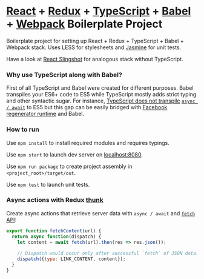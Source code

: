 # [React][1] + [Redux][2] + [TypeScript][3] + [Babel][4] + [Webpack][5] Boilerplate Project

Boilerplate project for setting up React + Redux + TypeScript + Babel + Webpack stack. Uses LESS for stylesheets and [Jasmine][10] for unit tests.

Have a look at [React Slingshot][12] for analogous stack without TypeScript.

### Why use TypeScript along with Babel?

First of all TypeScript and Babel were created for different purposes. Babel transpiles your ES6+ code to ES5 while TypeScript mostly adds strict typing and other syntactic sugar. For instance, [TypeScript does not transpile][6] [`async / await`][7] to ES5 but this gap can be easily bridged with [Facebook regenerator runtime][8] and Babel.

### How to run

Use `npm install` to install required modules and requires typings.

Use `npm start` to launch dev server on [localhost:8080](http://localhost:8080/webpack-dev-server/index.html).

Use `npm run package` to create project assembly in `<project_root>/target/out`.

Use `npm test` to launch unit tests.

### Async actions with Redux [thunk][9]

Create async actions that retrieve server data with `async / await` and [`fetch` API][11]:

```javascript
export function fetchContent(url) {
  return async function(dispatch) {
    let content = await fetch(url).then(res => res.json());
    
    // Dispatch would occur only after successful `fetch` of JSON data.
    dispatch({type: LINK_CONTENT, content});
  }
}
```

[1]: https://facebook.github.io/react/
[2]: https://github.com/reactjs/redux/
[3]: http://www.typescriptlang.org/
[4]: https://babeljs.io/
[5]: https://webpack.github.io/
[6]: https://blogs.msdn.microsoft.com/typescript/2015/11/03/what-about-asyncawait/
[7]: https://github.com/tc39/ecmascript-asyncawait/
[8]: https://facebook.github.io/regenerator/
[9]: https://github.com/gaearon/redux-thunk
[10]: http://jasmine.github.io/
[11]: https://developer.mozilla.org/en/docs/Web/API/Fetch_API
[12]: https://github.com/coryhouse/react-slingshot
